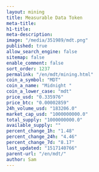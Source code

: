 ```yaml
---
layout: mining
title: Measurable Data Token
meta-title: 
h1-title: 
meta-description: 
image: "/media/351989/mdt.png"
published: true
allow_search_engine: false
sitemap: false
enable_comment: false
sort_order: 1237
permalink: "/en/mdt/mining.html"
coin_a_symbol: "MDT"
coin_a_name: "Midnight "
coin_a_lower_case: "mdt"
price_usd: "0.335976"
price_btc: "0.00002859"
24h_volume_usd: "183206.0"
market_cap_usd: "1000000000.0"
total_supply: "1000000000.0"
available_supply: ""
percent_change_1h: "1.48"
percent_change_24h: "4.46"
percent_change_7d: "8.17"
last_updated: "1517140766"
parent-url: "/en/mdt/"
author: Sam
---
```


